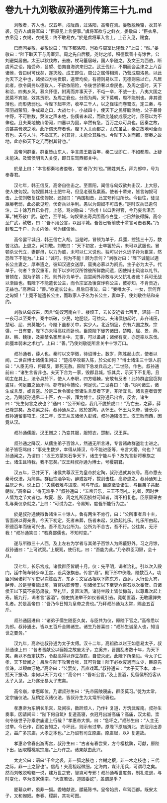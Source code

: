 # 卷九十九刘敬叔孙通列传第三十九.md

　　刘敬者，齐人也。汉五年，戍陇西，过洛阳，高帝在焉。娄敬脱輓辂，衣其羊裘，见齐人虞将军曰：“臣原见上言便事。”虞将军欲与之鲜衣，娄敬曰：“臣衣帛，衣帛见；衣褐，衣褐见：终不敢易衣。”於是虞将军入言上。上召入见，赐食。

　　已而问娄敬，娄敬说曰：“陛下都洛阳，岂欲与周室比隆哉？”上曰：“然。”娄敬曰：“陛下取天下与周室异。周之先自后稷，尧封之邰，积德累善十有馀世。公刘避桀居豳。太王以狄伐故，去豳，杖马箠居岐，国人争随之。及文王为西伯，断虞芮之讼，始受命，吕望、伯夷自海滨来归之。武王伐纣，不期而会孟津之上八百诸侯，皆曰纣可伐矣，遂灭殷。成王即位，周公之属傅相焉，乃营成周洛邑，以此为天下之中也，诸侯四方纳贡职，道里均矣，有德则易以王，无德则易以亡。凡居此者，欲令周务以德致人，不欲依阻险，令後世骄奢以虐民也。及周之盛时，天下和洽，四夷乡风，慕义怀德，附离而并事天子，不屯一卒，不战一士，八夷大国之民莫不宾服，效其贡职。及周之衰也，分而为两，天下莫朝，周不能制也。非其德薄也，而形势弱也。今陛下起丰沛，收卒三千人，以之径往而卷蜀汉，定三秦，与项羽战荥阳，争成皋之口，大战七十，小战四十，使天下之民肝脑涂地，父子暴骨中野，不可胜数，哭泣之声未绝，伤痍者未起，而欲比隆於成康之时，臣窃以为不侔也。且夫秦地被山带河，四塞以为固，卒然有急，百万之众可具也。因秦之故，资甚美膏腴之地，此所谓天府者也。陛下入关而都之，山东虽乱，秦之故地可全而有也。夫与人斗，不搤其亢，拊其背，未能全其胜也。今陛下入关而都，案秦之故地，此亦搤天下之亢而拊其背也。”

　　高帝问群臣，群臣皆山东人，争言周王数百年，秦二世即亡，不如都周。上疑未能决。及留侯明言入关便，即日车驾西都关中。

　　於是上曰：“本言都秦地者娄敬，‘娄’者乃‘刘’也。”赐姓刘氏，拜为郎中，号为奉春君。

　　汉七年，韩王信反，高帝自往击之。至晋阳，闻信与匈奴欲共击汉，上大怒，使人使匈奴。匈奴匿其壮士肥牛马，但见老弱及羸畜。使者十辈来，皆言匈奴可击。上使刘敬复往使匈奴，还报曰：“两国相击，此宜夸矜见所长。今臣往，徒见羸瘠老弱，此必欲见短，伏奇兵以争利。愚以为匈奴不可击也。”是时汉兵已逾句注，二十馀万兵已业行。上怒，骂刘敬曰：“齐虏！以口舌得官，今乃妄言沮吾军。”械系敬广武。遂往，至平城，匈奴果出奇兵围高帝白登，七日然後得解。高帝至广武，赦敬，曰：“吾不用公言，以困平城。吾皆已斩前使十辈言可击者矣。”乃封敬二千户，为关内侯，号为建信侯。

　　高帝罢平城归，韩王信亡入胡。当是时，冒顿为单于，兵彊，控弦三十万，数苦北边。上患之，问刘敬。刘敬曰：“天下初定，士卒罢於兵，未可以武服也。冒顿杀父代立，妻群母，以力为威，未可以仁义说也。独可以计久远子孙为臣耳，然恐陛下不能为。”上曰：“诚可，何为不能！顾为柰何？”刘敬对曰：“陛下诚能以適长公主妻之，厚奉遗之，彼知汉適女送厚，蛮夷必慕以为阏氏，生子必为太子。代单于。何者？贪汉重币。陛下以岁时汉所馀彼所鲜数问遗，因使辩士风谕以礼节。冒顿在，固为子婿；死，则外孙为单于。岂尝闻外孙敢与大父抗礼者哉？兵可无战以渐臣也。若陛下不能遣长公主，而令宗室及後宫诈称公主，彼亦知，不肯贵近，无益也。”高帝曰：“善。”欲遣长公主。吕后日夜泣，曰：“妾唯太子、一女，柰何弃之匈奴！”上竟不能遣长公主，而取家人子名为长公主，妻单于。使刘敬往结和亲约。

　　刘敬从匈奴来，因言“匈奴河南白羊、楼烦王，去长安近者七百里，轻骑一日一夜可以至秦中。秦中新破，少民，地肥饶，可益实。夫诸侯初起时，非齐诸田，楚昭、屈、景莫能兴。今陛下虽都关中，实少人。北近胡寇，东有六国之族，宗彊，一日有变，陛下亦未得高枕而卧也。臣原陛下徙齐诸田，楚昭、屈、景，燕、赵、韩、魏後，及豪桀名家居关中。无事，可以备胡；诸侯有变，亦足率以东伐。此彊本弱末之术也”。上曰：“善。”乃使刘敬徙所言关中十馀万口。

　　叔孙通者，薛人也。秦时以文学徵，待诏博士。数岁，陈胜起山东，使者以闻，二世召博士诸儒生问曰：“楚戍卒攻蕲入陈，於公如何？”博士诸生三十馀人前曰：“人臣无将，将即反，罪死无赦。原陛下急发兵击之。”二世怒，作色。叔孙通前曰：“诸生言皆非也。夫天下合为一家，毁郡县城，铄其兵，示天下不复用。且明主在其上，法令具於下，使人人奉职，四方辐輳，安敢有反者！此特群盗鼠窃狗盗耳，何足置之齿牙间。郡守尉今捕论，何足忧。”二世喜曰：“善。”尽问诸生，诸生或言反，或言盗。於是二世令御史案诸生言反者下吏，非所宜言。诸言盗者皆罢之。乃赐叔孙通帛二十匹，衣一袭，拜为博士。叔孙通已出宫，反舍，诸生曰：“先生何言之谀也？”通曰：“公不知也，我几不脱於虎口！”乃亡去，之薛，薛已降楚矣。及项梁之薛，叔孙通从之。败於定陶，从怀王。怀王为义帝，徙长沙，叔孙通留事项王。汉二年，汉王从五诸侯入彭城，叔孙通降汉王。汉王败而西，因竟从汉。

　　叔孙通儒服，汉王憎之；乃变其服，服短衣，楚制，汉王喜。

　　叔孙通之降汉，从儒生弟子百馀人，然通无所言进，专言诸故群盗壮士进之。弟子皆窃骂曰：“事先生数岁，幸得从降汉，今不能进臣等，专言大猾，何也？”叔孙通闻之，乃谓曰：“汉王方蒙矢石争天下，诸生宁能斗乎？故先言斩将搴旗之士。诸生且待我，我不忘矣。”汉王拜叔孙通为博士，号稷嗣君。

　　汉五年，已并天下，诸侯共尊汉王为皇帝於定陶，叔孙通就其仪号。高帝悉去秦苛仪法，为简易。群臣饮酒争功，醉或妄呼，拔剑击柱，高帝患之。叔孙通知上益厌之也，说上曰：“夫儒者难与进取，可与守成。臣原徵鲁诸生，与臣弟子共起朝仪。”高帝曰：“得无难乎？”叔孙通曰：“五帝异乐，三王不同礼。礼者，因时世人情为之节文者也。故夏、殷、周之礼所因损益可知者，谓不相复也。臣原颇采古礼与秦仪杂就之。”上曰：“可试为之，令易知，度吾所能行为之。”

　　於是叔孙通使徵鲁诸生三十馀人。鲁有两生不肯行，曰：“公所事者且十主，皆面谀以得亲贵。今天下初定，死者未葬，伤者未起，又欲起礼乐。礼乐所由起，积德百年而後可兴也。吾不忍为公所为。公所为不合古，吾不行。公往矣，无汙我！”叔孙通笑曰：“若真鄙儒也，不知时变。”

　　遂与所徵三十人西，及上左右为学者与其弟子百馀人为绵蕞野外。习之月馀，叔孙通曰：“上可试观。”上既观，使行礼，曰：“吾能为此。”乃令群臣习肄，会十月。

　　汉七年，长乐宫成，诸侯群臣皆朝十月。仪：先平明，谒者治礼，引以次入殿门，廷中陈车骑步卒卫宫，设兵张旗志。传言“趋”。殿下郎中侠陛，陛数百人。功臣列侯诸将军军吏以次陈西方，东乡；文官丞相以下陈东方，西乡。大行设九宾，胪传。於是皇帝辇出房，百官执职传警，引诸侯王以下至吏六百石以次奉贺。自诸侯王以下莫不振恐肃敬。至礼毕，复置法酒。诸侍坐殿上皆伏抑首，以尊卑次起上寿。觞九行，谒者言“罢酒”。御史执法举不如仪者辄引去。竟朝置酒，无敢讙譁失礼者。於是高帝曰：“吾乃今日知为皇帝之贵也。”乃拜叔孙通为太常，赐金五百斤。

　　叔孙通因进曰：“诸弟子儒生随臣久矣，与臣共为仪，原陛下官之。”高帝悉以为郎。叔孙通出，皆以五百斤金赐诸生。诸生乃皆喜曰：“叔孙生诚圣人也，知当世之要务。”

　　汉九年，高帝徙叔孙通为太子太傅。汉十二年，高祖欲以赵王如意易太子，叔孙通谏上曰：“昔者晋献公以骊姬之故废太子，立奚齐，晋国乱者数十年，为天下笑。秦以不蚤定扶苏，令赵高得以诈立胡亥，自使灭祀，此陛下所亲见。今太子仁孝，天下皆闻之；吕后与陛下攻苦食啖，其可背哉！陛下必欲废適而立少，臣原先伏诛，以颈血汙地。”高帝曰：“公罢矣，吾直戏耳。”叔孙通曰：“太子天下本，本一摇天下振动，柰何以天下为戏！”高帝曰：“吾听公言。”及上置酒，见留侯所招客从太子入见，上乃遂无易太子志矣。

　　高帝崩，孝惠即位，乃谓叔孙生曰：“先帝园陵寝庙，群臣莫习。”徙为太常，定宗庙仪法。及稍定汉诸仪法，皆叔孙生为太常所论箸也。

　　孝惠帝为东朝长乐宫，及间往，数跸烦人，乃作衤复道，方筑武库南。叔孙生奏事，因请间曰：“陛下何自筑衤复道高寝，衣冠月出游高庙？高庙，汉太祖，柰何令後世子孙乘宗庙道上行哉？”孝惠帝大惧，曰：“急坏之。”叔孙生曰：“人主无过举。今已作，百姓皆知之，今坏此，则示有过举。原陛下原庙渭北，衣冠月出游之，益广多宗庙，大孝之本也。”上乃诏有司立原庙。原庙起，以衤复道故。

　　孝惠帝曾春出游离宫，叔孙生曰：“古者有春尝果，方今樱桃孰，可献，原陛下出，因取樱桃献宗庙。”上乃许之。诸果献由此兴。

　　太史公曰：语曰“千金之裘，非一狐之腋也；台榭之榱，非一木之枝也；三代之际，非一士之智也”。信哉！夫高祖起微细，定海内，谋计用兵，可谓尽之矣。然而刘敬脱輓辂一说，建万世之安，智岂可专邪！叔孙通希世度务，制礼进退，与时变化，卒为汉家儒宗。“大直若诎，道固委蛇”，盖谓是乎？

　　厦藉众幹，裘非一狐。委辂献说，釂蕝陈书。皇帝始贵，车驾西都。既安太子，又和匈奴。奉春、稷嗣，其功可图。